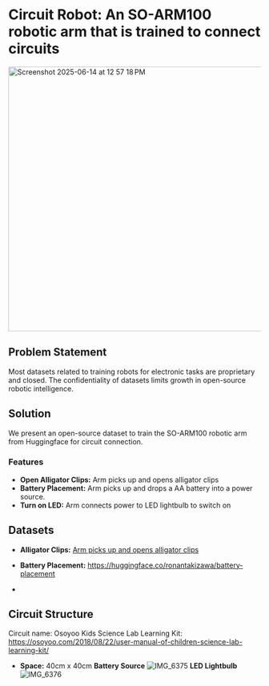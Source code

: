 # Circuit Robot: An SO-ARM100 robotic arm that is trained to connect circuits

<img width="529" alt="Screenshot 2025-06-14 at 12 57 18 PM" src="https://github.com/user-attachments/assets/fadaff8a-77a4-4aa3-b0ec-5e1f7b7cfa5d" />

## Problem Statement
Most datasets related to training robots for electronic tasks are proprietary and closed. The confidentiality of datasets limits growth in open-source robotic intelligence.

## Solution
We present an open-source dataset to train the SO-ARM100 robotic arm from Huggingface for circuit connection. 

### Features
- **Open Alligator Clips:** Arm picks up and opens alligator clips
- **Battery Placement:** Arm picks up and drops a AA battery into a power source.
- **Turn on LED:** Arm connects power to LED lightbulb to switch on

## Datasets
- **Alligator Clips:** [Arm picks up and opens alligator clips ](https://huggingface.co/datasets/Techiiot/pick_allegator_battery)
- **Battery Placement:** https://huggingface.co/ronantakizawa/battery-placement

- 
## Circuit Structure 
Circuit name: Osoyoo Kids Science Lab Learning Kit: https://osoyoo.com/2018/08/22/user-manual-of-children-science-lab-learning-kit/
- **Space:** 40cm x 40cm
**Battery Source**
![IMG_6375](https://github.com/user-attachments/assets/4af302b8-6616-45b0-9a85-f0610fdb65e5)
**LED Lightbulb**
![IMG_6376](https://github.com/user-attachments/assets/8c1932b2-82aa-4066-9f72-8c4ff3336e6e)





